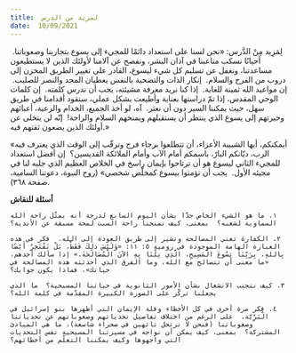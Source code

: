 ```yaml
---
title:  لمزيد من الدرس
date:  10/09/2021
---
```


لِمَزِيد مِنْ الدَّرس: «نحن لسنا على استعداد دائمًا للمجيء إلى يسوع بتجاربنا وصعوباتنا.  أحيانًا نسكب متاعبنا في آذان البشر، ونفصح عن آلامنا لأولئك الذين لا يستطيعون مساعدتنا، ونغفل عن تسليم كل شيء ليسوع، القادر على تغيير الطريق المحزن إلى دروب من الفرح والسلام.  إنكار الذات والتضحية بالنفس يعطيان المجد والنصر للصليب.  إن مواعيد الله ثمينة للغاية.  إذا كنا نريد معرفة مشيئته، يجب أن ندرس كلمته.  إن كلمات الوحي المقدس، إذا تمّ دراستها بعناية وأطيعت بشكل عملي، ستقود أقدامنا في طريق سهل، حيث يمكننا السير دون أن نعثر.  آه، لو أخذ الجميع، الخدام والرعية، أعبائهم وحيرتهم إلى يسوع الذي ينتظر أن يستقبلهم ويمنحهم السلام والراحة!  إنّه لن يتخلى عن أولئك الذين يضعون ثقتهم فيه.»

«أيمكنكم، أيها الشبيبة الأعزاء، أن تتطلعوا برجاء فرح وترقّب إلى الوقت الذي يعترف فيه الرب، ديّانكم البارّ، باسمكم أمام الآب وأمام الملائكة القديسين؟  إن أفضل استعداد للمجيء الثاني ليسوع هو أن ترتاحوا بإيمان راسخ في الخلاص العظيم الذي جلبه لنا في مجيئه الأول.  يجب أن تؤمنوا بيسوع كمخلّص شخصي» (روح النبوة، دعوتنا السامية، صفحة ٣٦٨).

**أسئلة للنقاش**

`١. ما هو الشيء الخاص جدَّا بشأن اليوم السابع لدرجة أنه يمثّل راحة الله السماوية لشعبه؟  بمعنى، كيف تمنحنا راحة السبت لمحة مسبقة عن الأبدية؟`

`٢. الكفارة تعني المصالحة وتشير إلى طريق العودة إلى الله.  فكر في هذه العبارة الهامة الموجودة في رومية ٥: ١١: «وَلَيْسَ ذلِكَ فَقَطْ، بَلْ نَفْتَخِرُ أَيْضًا بِاللهِ، بِرَبِّنَا يَسُوعَ الْمَسِيحِ، الَّذِي نِلْنَا بِهِ الآنَ الْمُصَالَحَةَ.» إذا سألك أحدهم، «ما معنى أن تتصالح مع الله، وما الفرق الذي أحدثته هذه المصالحة في حياتك»، فماذا يكون جوابك؟`

`٣. كيف نتجنب الانشغال بشأن الأمور الثانوية في حياتنا المسيحية؟  ما الذي يجعلنا نركّز على الصورة الكبيرة المقدّمة في كلمة الله؟`

`٤. فكر مرة أخرى في كل الأخطاء وقلة الإيمان التي أظهرها بنو إسرائيل في الْبَرِّيَّة.  على الرغم من اختلاف تفاصيل تحدياتهم وصعوباتهم عن تحدياتنا وصعوباتنا (فنحن لا نرتحل تائهين في صحراء شاسعة)، ما هي المبادئ المشتركة؟  بمعنى، كيف يمكن أن نواجه في مسيرتنا المسيحية نفس التحديات التي واجهوها وكيف يمكننا التعلّم من أخطائهم؟`